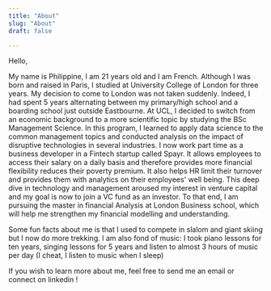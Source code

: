 ```yaml
---
title: "About"
slug: "About"
draft: false

---
```

Hello, 

My name is Philippine, I am 21 years old and I am French. Although I was born and raised in Paris, I studied at University College of London for three years. 
My decision to come to London was not taken suddenly. Indeed, I had spent 5 years alternating between my primary/high school and a boarding school just outside Eastbourne. 
At UCL, I decided to switch from an economic background to a more scientific topic by studying the BSc Management Science. In this program, I learned to apply data science to the common management topics and conducted analysis on the impact of disruptive technologies in several industries. I now work part time as a business developer in a Fintech startup called Spayr. It allows employees to access their salary on a daily basis and therefore provides more financial flexibility reduces their poverty premium. It also helps HR limit their turnover and provides them with analytics on their employees' well being. This deep dive in technology and management aroused my interest in venture capital and my goal is now to join a VC fund as an investor. To that end, I am pursuing the master in financial Analysis at London Business school, which will help me strengthen my financial modelling and understanding.

Some fun facts about me is that I used to compete in slalom and giant skiing but I now do more trekking. I am also fond of music: I took piano lessons for ten years, singing lessons for 5 years and listen to almost 3 hours of music per day (I cheat, I listen to music when I sleep) 

If you wish to learn more about me, feel free to send me an email or connect on linkedin ! 





